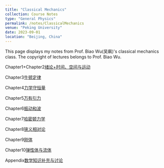 ```yaml
---
title: "Classical Mechanics"
collection: Course Notes
type: "General Physics"
permalink: /notes/ClassicalMechanics
venue: "Peking University"
date: 2023-09-01
location: "Beijing, China"
---
```


This page displays my notes from Prof. Biao Wu(吴飙)'s classical mechanics class. The copyright of lectures belongs to Prof. Biao Wu. 

Chapter1+Chapter2[绪论+时间、空间与运动](../files/CourseNotes/ClassicalMechanics/Chapter1绪论+Chapter2时间、空间与运动.pdf)

Chapter3[牛顿定律](../files/CourseNotes/ClassicalMechanics/Chapter3牛顿定律.pdf)

Chapter4[力学守恒量](../files/CourseNotes/ClassicalMechanics/Chapter4力学守恒量.pdf)

Chapter5[万有引力](../files/CourseNotes/ClassicalMechanics/Chapter5万有引力.pdf)

Chapter6[振动和波](../files/CourseNotes/ClassicalMechanics/Chapter6振动和波.pdf)

Chapter7[哈密顿力学](../files/CourseNotes/ClassicalMechanics/Chapter7哈密顿力学.pdf)

Chapter8[狭义相对论](../files/CourseNotes/ClassicalMechanics/Chapter8狭义相对论.pdf)

Chapter9[刚体](../files/CourseNotes/ClassicalMechanics/Chapter9刚体.pdf)

Chapter10[弹性体与流体](../files/CourseNotes/ClassicalMechanics/Chapter10弹性体与流体.pdf)

Appendix[数学知识补充与讨论](../files/CourseNotes/ClassicalMechanics/Appendix数学知识补充与讨论.pdf)
